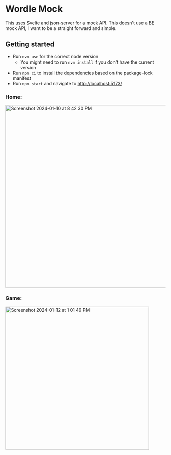 # Wordle Mock

This uses Svelte and json-server for a mock API. This doesn't use a BE mock API, I want to be a straight forward and simple.

## Getting started

- Run `nvm use` for the correct node version
  - You might need to run `nvm install` if you don't have the current version
- Run `npm ci` to install the dependencies based on the package-lock manifest
- Run `npm start` and navigate to [http://localhost:5173/](http://localhost:5173/)

### Home:

<img width="575" alt="Screenshot 2024-01-10 at 8 42 30 PM" src="https://github.com/brianmontanaweb/wordle-clone/assets/4666838/8c9d8036-1891-484c-937b-946a188325bf">

### Game:

<img width="451" alt="Screenshot 2024-01-12 at 1 01 49 PM" src="https://github.com/brianmontanaweb/wordle-clone/assets/4666838/076e5b50-85dd-40fe-aa97-b08dcfeedb39">
